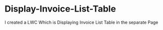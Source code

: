 # Display-Invoice-List-Table
I created a LWC Which is Displaying Invoice List Table in the separate Page 
